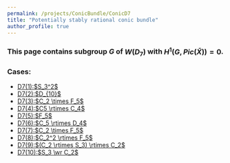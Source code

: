 ```yaml
---
permalink: /projects/ConicBundle/ConicD7
title: "Potentially stably rational conic bundle"
author_profile: true
---
```


### This page contains subgroup $G$ of $W(D_7)$ with $H^1(G,Pic(\bar{X}))=0$.


### Cases:
<ul>
<li><a href="http://kaiqi-yang1994.github.io/files/ConicBundle/D7(1)S32.txt" target="_blank" rel="noopener noreferrer">D7(1):$S_3^2$</a></li>
<li><a href="http://kaiqi-yang1994.github.io/files/ConicBundle/D7(2)D10.txt" target="_blank" rel="noopener noreferrer">D7(2):$D_{10}$</a></li>
<li><a href="http://kaiqi-yang1994.github.io/files/ConicBundle/D7(3)C2timesF5.txt" target="_blank" rel="noopener noreferrer">D7(3):$C_2 \times F_5$</a></li>
<li><a href="http://kaiqi-yang1994.github.io/files/ConicBundle/D7(4)C5semiC4.txt" target="_blank" rel="noopener noreferrer">D7(4):$C5 \rtimes C_4$</a></li>
<li><a href="http://kaiqi-yang1994.github.io/files/ConicBundle/D7(5)F5.txt" target="_blank" rel="noopener noreferrer">D7(5):$F_5$</a></li>
<li><a href="http://kaiqi-yang1994.github.io/files/ConicBundle/D7(6)C5semiD4.txt" target="_blank" rel="noopener noreferrer">D7(6):$C_5 \rtimes D_4$</a></li>
<li><a href="http://kaiqi-yang1994.github.io/files/ConicBundle/D7(7)C2timesF5.txt" target="_blank" rel="noopener noreferrer">D7(7):$C_2 \times F_5$</a></li>
<li><a href="http://kaiqi-yang1994.github.io/files/ConicBundle/D7(8)C22semiF5.txt" target="_blank" rel="noopener noreferrer">D7(8):$C_2^2 \rtimes F_5$</a></li>
<li><a href="http://kaiqi-yang1994.github.io/files/ConicBundle/D7(9)C3semiS3semiC2.txt" target="_blank" rel="noopener noreferrer">D7(9):$(C_2 \rtimes S_3) \rtimes C_2$</a></li>
<li><a href="http://kaiqi-yang1994.github.io/files/ConicBundle/D7(10)S3wrC2.txt" target="_blank" rel="noopener noreferrer">D7(10):$S_3 \wr C_2$</a></li>
</ul>